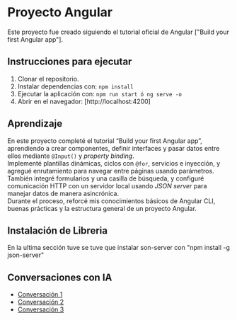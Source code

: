 # Proyecto Angular

Este proyecto fue creado siguiendo el tutorial oficial de Angular ["Build your first Angular app"].

## Instrucciones para ejecutar

1. Clonar el repositorio.
2. Instalar dependencias con: `npm install`
3. Ejecutar la aplicación con: `npm run start ó ng serve -o`
4. Abrir en el navegador: [http://localhost:4200]

## Aprendizaje

En este proyecto completé el tutorial “Build your first Angular app”, aprendiendo a crear componentes, definir interfaces y pasar datos entre ellos mediante `@Input()` y *property binding*.  
Implementé plantillas dinámicas, ciclos con `@for`, servicios e inyección, y agregué enrutamiento para navegar entre páginas usando parámetros.  
También integré formularios y una casilla de búsqueda, y configuré comunicación HTTP con un servidor local usando *JSON server* para manejar datos de manera asincrónica.  
Durante el proceso, reforcé mis conocimientos básicos de Angular CLI, buenas prácticas y la estructura general de un proyecto Angular.

## Instalación de Libreria

En la ultima sección tuve se tuve que instalar son-server con "npm install -g json-server"

## Conversaciones con IA

- [Conversación 1](https://chatgpt.com/share/68de051b-aa40-800a-8264-8344f0cbdd98)  
- [Conversación 2](https://chatgpt.com/share/68de0445-8b98-800a-bae9-352c7ce17aee)  
- [Conversación 3](https://chatgpt.com/share/68de0498-8f88-800a-be6f-2b5b963f64e8)
